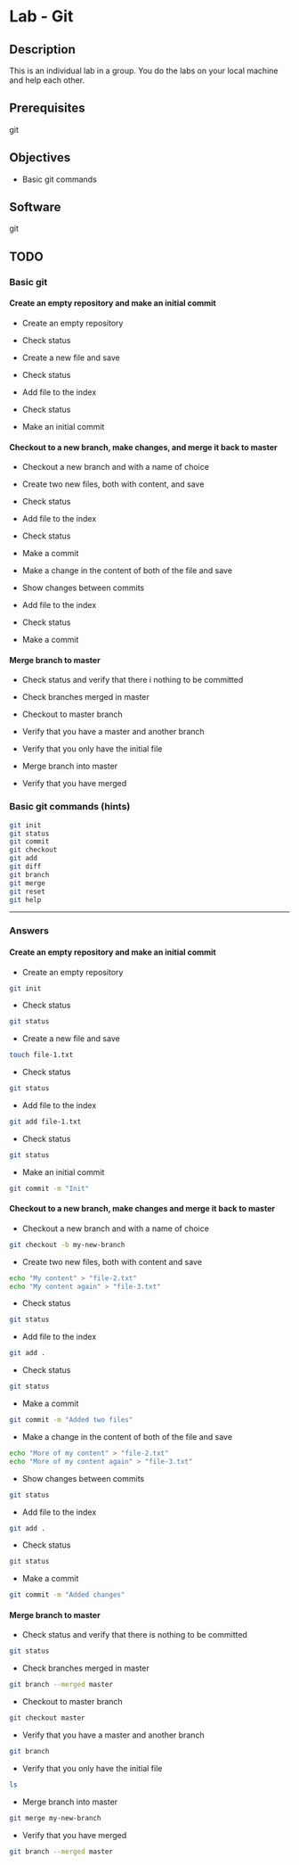 # Lab - Git

## Description

This is an individual lab in a group. You do the labs on your local machine and help each other.

## Prerequisites

git

## Objectives

- Basic git commands

## Software

git

## TODO

### Basic git

#### Create an empty repository and make an initial commit

- Create an empty repository

- Check status

- Create a new file and save

- Check status

- Add file to the index

- Check status

- Make an initial commit

#### Checkout to a new branch, make changes, and merge it back to master

- Checkout a new branch and with a name of choice

- Create two new files, both with content, and save

- Check status

- Add file to the index

- Check status

- Make a commit

- Make a change in the content of both of the file and save

- Show changes between commits

- Add file to the index

- Check status

- Make a commit

#### Merge branch to master

- Check status and verify that there i nothing to be committed

- Check branches merged in master

- Checkout to master branch

- Verify that you have a master and another branch

- Verify that you only have the initial file

- Merge branch into master

- Verify that you have merged

### Basic git commands (hints)

```bash
git init
git status
git commit
git checkout
git add
git diff
git branch
git merge
git reset
git help
```
---

### Answers

#### Create an empty repository and make an initial commit

- Create an empty repository

```bash
git init
```

- Check status

```bash
git status
```

- Create a new file and save

```bash
touch file-1.txt
```

- Check status

```bash
git status
```

- Add file to the index

```bash
git add file-1.txt
```

- Check status

```bash
git status
```

- Make an initial commit

```bash
git commit -m "Init"
```

#### Checkout to a new branch, make changes and merge it back to master

- Checkout a new branch and with a name of choice

```bash
git checkout -b my-new-branch
```

- Create two new files, both with content and save

```bash
echo "My content" > "file-2.txt"
echo "My content again" > "file-3.txt"
```

- Check status

```bash
git status
```

- Add file to the index

```bash
git add .
```

- Check status

```bash
git status
```

- Make a commit

```bash
git commit -m "Added two files"
```

- Make a change in the content of both of the file and save

```bash
echo "More of my content" > "file-2.txt"
echo "More of my content again" > "file-3.txt"
```

- Show changes between commits

```bash
git status
```

- Add file to the index

```bash
git add .
```

- Check status

```bash
git status
```

- Make a commit

```bash
git commit -m "Added changes"
```

#### Merge branch to master

- Check status and verify that there is nothing to be committed

```bash
git status
```

- Check branches merged in master

```bash
git branch --merged master
```

- Checkout to master branch

```bash
git checkout master
```

- Verify that you have a master and another branch

```bash
git branch
```

- Verify that you only have the initial file

```bash
ls
```

- Merge branch into master

```bash
git merge my-new-branch
```

- Verify that you have merged

```bash
git branch --merged master
```
